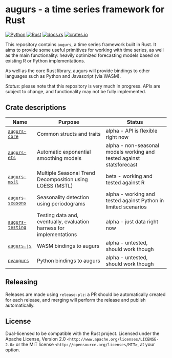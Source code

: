 # augurs - a time series framework for Rust

[![Python](https://github.com/grafana/augurs/actions/workflows/python.yml/badge.svg)](https://github.com/grafana/augurs/actions/workflows/python.yml)
[![Rust](https://github.com/grafana/augurs/actions/workflows/rust.yml/badge.svg)](https://github.com/grafana/augurs/actions/workflows/rust.yml)
[![docs.rs](https://docs.rs/augurs-core/badge.svg)](https://docs.rs/augurs-core)
[![crates.io](https://img.shields.io/crates/v/augurs-core.svg)](https://crates.io/crates/augurs-core)

This repository contains `augurs`, a time series framework built in Rust.
It aims to provide some useful primitives for working with time series,
as well as the main functionality: heavily optimized forecasting models
based on existing R or Python implementations.

As well as the core Rust library, augurs will provide bindings to other
languages such as Python and Javascript (via WASM).

*Status*: please note that this repository is very much in progress.
APIs are subject to change, and functionality may not be fully implemented.

## Crate descriptions

| Name                 | Purpose                                                              | Status                                                               |
| ---------------      | -------                                                              | ------                                                               |
| [`augurs-core`][]    | Common structs and traits                                            | alpha - API is flexible right now                                    |
| [`augurs-ets`][]     | Automatic exponential smoothing models                               | alpha - non-seasonal models working and tested against statsforecast |
| [`augurs-mstl`][]    | Multiple Seasonal Trend Decomposition using LOESS (MSTL)             | beta - working and tested against R                                  |
| [`augurs-seasons`][] | Seasonality detection using periodograms                             | alpha - working and tested against Python in limited scenarios       |
| [`augurs-testing`][] | Testing data and, eventually, evaluation harness for implementations | alpha - just data right now                                          |
| [`augurs-js`][]      | WASM bindings to augurs                                              | alpha - untested, should work though                                 |
| [`pyaugurs`][]       | Python bindings to augurs                                            | alpha - untested, should work though                                 |

## Releasing

Releases are made using `release-plz`: a PR should be automatically created for each release, and merging will perform the release and publish automatically.

## License

Dual-licensed to be compatible with the Rust project.
Licensed under the Apache License, Version 2.0 `<http://www.apache.org/licenses/LICENSE-2.0>` or the MIT license `<http://opensource.org/licenses/MIT>`, at your option.

[`augurs-core`]: https://crates.io/crates/augurs-core
[`augurs-ets`]: https://crates.io/crates/augurs-ets
[`augurs-mstl`]: https://crates.io/crates/augurs-mstl
[`augurs-js`]: https://crates.io/crates/augurs-js
[`augurs-seasons`]: https://crates.io/crates/augurs-seasons
[`augurs-testing`]: https://crates.io/crates/augurs-testing
[`pyaugurs`]: https://crates.io/crates/pyaugurs
